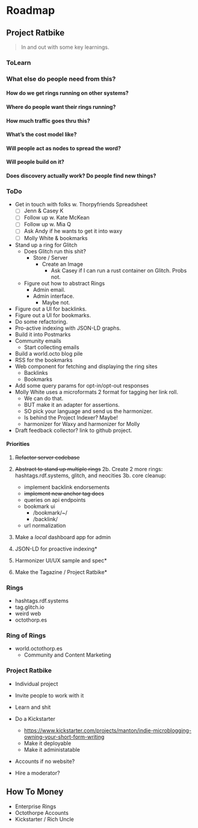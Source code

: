 # Roadmap

## Project Ratbike

> In and out with some key learnings.

### ToLearn

### What else do people need from this?

#### How do we get rings running on other systems?

#### Where do people want their rings running?

#### How much traffic goes thru this?

#### What’s the cost model like?

#### Will people act as nodes to spread the word?

#### Will people build on it?

#### Does discovery actually work? Do people find new things?

### ToDo

- Get in touch with folks w. Thorpyfriends Spreadsheet
	- [ ] Jenn & Casey K
	- [ ] Follow up w. Kate McKean
	- [ ] Follow up w. Mia Q
	- [ ] Ask Andy if he wants to get it into waxy
	- [ ] Molly White & bookmarks
- Stand up a ring for Glitch
	- Does Glitch run this shit?
		- Store / Server 
			- Create an Image
				- Ask Casey if I can run a rust container on Glitch. Probs not.
	- Figure out how to abstract Rings
		- Admin email.
		- Admin interface.
			- Maybe not.
- Figure out a UI for backlinks.
- Figure out a UI for bookmarks.
- Do some refactoring.
- Pro-active indexing with JSON-LD graphs.
- Build it into Postmarks
- Community emails
	- Start collecting emails
- Build a world.octo blog pile
- RSS for the bookmarks
- Web component for fetching and displaying the ring sites
	- Backlinks
	- Bookmarks
- Add some query params for opt-in/opt-out responses
- Molly White uses a microformats 2 format for tagging her link roll. 
	- We can do that. 
	- BUT make it an adapter for assertions.
	- SO pick your language and send us the harmonizer.  
	- Is behind the Project Indexer? Maybe!
	- harmonizer for Waxy and harmonizer for Molly
- Draft feedback collector? link to github project.

#### Priorities

1. ~~Refactor server codebase~~
2. ~~Abstract to stand up multiple rings~~
2b. Create 2 more rings: hashtags.rdf.systems, glitch, and neocities
3b. core cleanup:
	- implement backlink endorsements
	- ~~implement new anchor tag docs~~
	- queries on api endpoints
	- bookmark ui
		- /bookmark/~/<term>
		- /backlink/
	- url normalization

3. Make a _local_ dashboard app for admin
4. JSON-LD for proactive indexing*
5. Harmonizer UI/UX sample and spec*

6. Make the Tagazine / Project Ratbike*

### Rings

- hashtags.rdf.systems
- tag.glitch.io
- weird web
- octothorp.es

### Ring of Rings

- world.octothorp.es
	- Community and Content Marketing

### Project Ratbike

- Individual project
- Invite people to work with it
- Learn and shit
- Do a Kickstarter
	- https://www.kickstarter.com/projects/manton/indie-microblogging-owning-your-short-form-writing
	- Make it deployable
	- Make it administatable

- Accounts if no website?
- Hire a moderator?

## How To Money

- Enterprise Rings
- Octothorpe Accounts
- Kickstarter / Rich Uncle
